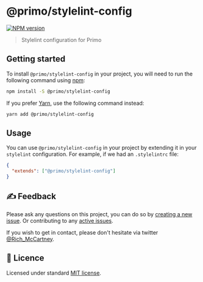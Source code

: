 # @primo/stylelint-config

[![NPM version](https://badgen.net/npm/v/@primo/stylelint-config)](https://www.npmjs.org/package/@primo/stylelint-config)

> Stylelint configuration for Primo

## Getting started

To install `@primo/stylelint-config` in your project, you will need to run the
following command using [npm](https://www.npmjs.com/):

```bash
npm install -S @primo/stylelint-config
```

If you prefer [Yarn](https://yarnpkg.com/en/), use the following command
instead:

```bash
yarn add @primo/stylelint-config
```

## Usage

You can use `@primo/stylelint-config` in your project by extending it in your
`stylelint` configuration. For example, if we had an `.stylelintrc` file:

```json
{
  "extends": ["@primo/stylelint-config"]
}
```

## ✍️ Feedback

Please ask any questions on this project, you can do so by
[creating a new issue](https://github.com/primo-design-system/primo/issues/new/choose). Or contributing to any [active issues](https://github.com/primo-design-system/primo/issues).

If you wish to get in contact, please don't hesitate via twitter [@Rich_McCartney](https://twitter.com/rich_mccartney).

## 📝 Licence

Licensed under standard
[MIT license](https://github.com/primo-design-system/primo/blob/main/LICENSE).
